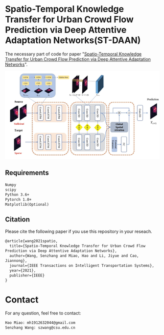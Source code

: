 # Spatio-Temporal Knowledge Transfer for Urban Crowd Flow Prediction via Deep Attentive Adaptation Networks(ST-DAAN)
The necessary part of code for paper "[Spatio-Temporal Knowledge Transfer for Urban Crowd Flow Prediction via Deep Attentive Adaptation Networks](https://ieeexplore.ieee.org/document/9352560/)".  

<p align="center">
    <img src="STDAAN.jpg", width="700">
</p>

## Requirements

```
Numpy
scipy
Python 3.6+
Pytorch 1.0+
Matplotlib(Optional)
```

## Citation
Please cite the following paper if you use this repository in your reseach.
```
@article{wang2021spatio,
  title={Spatio-Temporal Knowledge Transfer for Urban Crowd Flow Prediction via Deep Attentive Adaptation Networks},
  author={Wang, Senzhang and Miao, Hao and Li, Jiyue and Cao, Jiannong},
  journal={IEEE Transactions on Intelligent Transportation Systems},
  year={2021},
  publisher={IEEE}
}
```

# Contact
For any question, feel free to contact:
```
Hao Miao: mh1912632044@gmail.com
Senzhang Wang: szwang@csu.edu.cn
```
